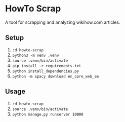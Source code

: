 # HowTo Scrap
A tool for scrapping and analyzing wikihow.com articles.

## Setup
1) `cd howto-scrap`
1) `python3 -m venv .venv`
1) `source .venv/bin/activate`
1) `pip install -r requirements.txt`
1) `python install_dependencies.py`
1) `python -m spacy download en_core_web_sm`

## Usage
1) `cd howto-scrap`
1) `source .venv/bin/activate`
1) `python manage.py runserver 10000`
